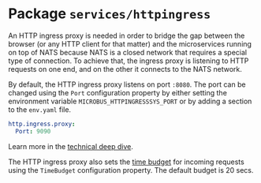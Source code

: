 # Package `services/httpingress`

An HTTP ingress proxy is needed in order to bridge the gap between the browser (or any HTTP client for that matter) and the microservices running on top of NATS because NATS is a closed network that requires a special type of connection. To achieve that, the ingress proxy is listening to HTTP requests on one end, and on the other it connects to the NATS network.

By default, the HTTP ingress proxy listens on port `:8080`. The port can be changed using the `Port` configuration property by either setting the environment variable `MICROBUS_HTTPINGRESSSYS_PORT` or by adding a section to the `env.yaml` file.

```yaml
http.ingress.proxy:
  Port: 9090
```

Learn more in the [technical deep dive](../tech/httpingress.md).

The HTTP ingress proxy also sets the [time budget](../tech/timebudget.md) for incoming requests using the `TimeBudget` configuration property. The default budget is 20 secs.
